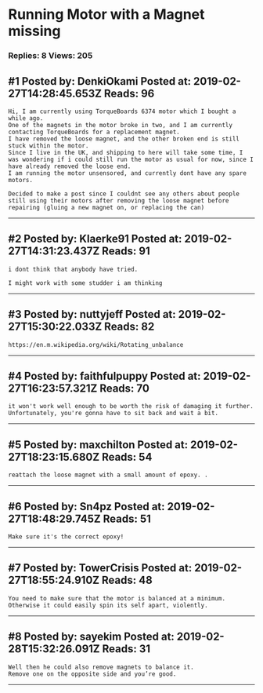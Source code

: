 # Running Motor with a Magnet missing

### Replies: 8 Views: 205

## \#1 Posted by: DenkiOkami Posted at: 2019-02-27T14:28:45.653Z Reads: 96

```
Hi, I am currently using TorqueBoards 6374 motor which I bought a while ago. 
One of the magnets in the motor broke in two, and I am currently contacting TorqueBoards for a replacement magnet. 
I have removed the loose magnet, and the other broken end is still stuck within the motor.
Since I live in the UK, and shipping to here will take some time, I was wondering if i could still run the motor as usual for now, since I have already removed the loose end.
I am running the motor unsensored, and currently dont have any spare motors.

Decided to make a post since I couldnt see any others about people still using their motors after removing the loose magnet before repairing (gluing a new magnet on, or replacing the can)
```

---
## \#2 Posted by: Klaerke91 Posted at: 2019-02-27T14:31:23.437Z Reads: 91

```
i dont think that anybody have tried.

I might work with some studder i am thinking
```

---
## \#3 Posted by: nuttyjeff Posted at: 2019-02-27T15:30:22.033Z Reads: 82

```
https://en.m.wikipedia.org/wiki/Rotating_unbalance
```

---
## \#4 Posted by: faithfulpuppy Posted at: 2019-02-27T16:23:57.321Z Reads: 70

```
it won't work well enough to be worth the risk of damaging it further. Unfortunately, you're gonna have to sit back and wait a bit.
```

---
## \#5 Posted by: maxchilton Posted at: 2019-02-27T18:23:15.680Z Reads: 54

```
reattach the loose magnet with a small amount of epoxy. .
```

---
## \#6 Posted by: Sn4pz Posted at: 2019-02-27T18:48:29.745Z Reads: 51

```
Make sure it's the correct epoxy!
```

---
## \#7 Posted by: TowerCrisis Posted at: 2019-02-27T18:55:24.910Z Reads: 48

```
You need to make sure that the motor is balanced at a minimum. Otherwise it could easily spin its self apart, violently.
```

---
## \#8 Posted by: sayekim Posted at: 2019-02-28T15:32:26.091Z Reads: 31

```
Well then he could also remove magnets to balance it.
Remove one on the opposite side and you’re good.
```

---
